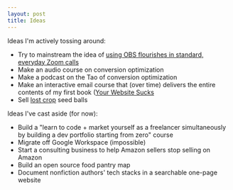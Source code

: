 ```yaml
---
layout: post
title: Ideas
---
```


Ideas I'm actively tossing around:

- Try to mainstream the idea of [using OBS flourishes in standard, everyday Zoom calls](/lets-make-zoom-weird)
- Make an audio course on conversion optimization
- Make a podcast on the Tao of conversion optimization
- Make an interactive email course that (over time) delivers the entire contents of my first book ([Your Website Sucks](https://www.amazon.com/dp/B0BVSXB5W7)
- Sell [lost crop](/lost-crops) seed balls

Ideas I've cast aside (for now):

- Build a "learn to code + market yourself as a freelancer simultaneously by building a dev portfolio starting from zero" course
- Migrate off Google Workspace (impossible)
- Start a consulting business to help Amazon sellers stop selling on Amazon
- Build an open source food pantry map 
- Document nonfiction authors' tech stacks in a searchable one-page website
